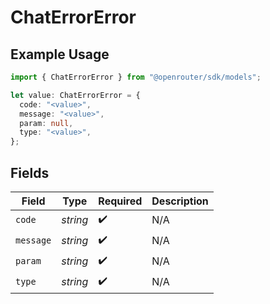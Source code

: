 # ChatErrorError

## Example Usage

```typescript
import { ChatErrorError } from "@openrouter/sdk/models";

let value: ChatErrorError = {
  code: "<value>",
  message: "<value>",
  param: null,
  type: "<value>",
};
```

## Fields

| Field              | Type               | Required           | Description        |
| ------------------ | ------------------ | ------------------ | ------------------ |
| `code`             | *string*           | :heavy_check_mark: | N/A                |
| `message`          | *string*           | :heavy_check_mark: | N/A                |
| `param`            | *string*           | :heavy_check_mark: | N/A                |
| `type`             | *string*           | :heavy_check_mark: | N/A                |